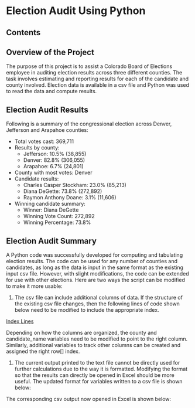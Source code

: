 # Election Audit Using Python
## Contents
## Overview of the Project
The purpose of this project is to assist a Colorado Board of Elections employee in auditing election results across three different counties. The task involves estimating and reporting results for each of the candidate and county involved. Election data is available in a csv file and Python was used to read the data and compute results.
## Election Audit Results
Following is a summary of the congressional election across Denver, Jefferson and Arapahoe counties:
* Total votes cast: 369,711
* Results by county:
    * Jefferson: 10.5% (38,855)
    * Denver: 82.8% (306,055)
    * Arapahoe: 6.7% (24,801)
* County with most votes: Denver
* Candidate results:
    * Charles Casper Stockham: 23.0% (85,213)
    * Diana DeGette: 73.8% (272,892)
    * Raymon Anthony Doane: 3.1% (11,606)
* Winning candidate summary:
    * Winner: Diana DeGette
    * Winning Vote Count: 272,892
    * Winning Percentage: 73.8%

## Election Audit Summary
A Python code was successfully developed for computing and tabulating election results. The code can be used for any number of counties and candidates, as long as the data is input in the same format as the existing input csv file. However, with slight modifications, the code can be extended for use with other elections. Here are two ways the script can be modified to make it more usable:

1. The csv file can include additional columns of data. If the structure of the existing csv file changes, then the following lines of code shown below need to be modified to include the appropriate index.

[Index Lines](Resources/Code_Screenshot1.png)

Depending on how the columns are organized, the county and candidate_name variables need to be modified to point to the right column. Similarly, additional variables to track other columns can be created and assigned the right row[] index.

1. The current output printed to the text file cannot be directly used for further calculations due to the way it is formatted. Modifying the format so that the results can directly be opened in Excel should be more useful. The updated format for variables written to a csv file is shown below:

[](Resources/csv_format.png)

The corresponding csv output now opened in Excel is shown below:
[](Resources/Excel_Print.png)
    



